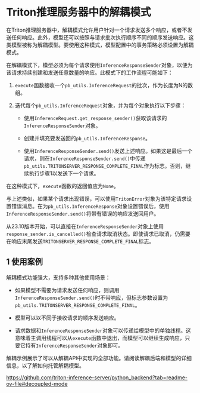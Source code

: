 # Triton推理服务器中的解耦模式

在Triton推理服务器中，解耦模式允许用户针对一个请求发送多个响应，或者不发送任何响应。此外，模型还可以按照与请求批次执行顺序不同的顺序发送响应。这类模型被称为解耦模型。要使用这种模式，模型配置中的事务策略必须设置为解耦模式。

在解耦模式下，模型必须为每个请求使用`InferenceResponseSender`对象，以便为该请求持续创建和发送任意数量的响应。此模式下的工作流程可能如下：

1. `execute`函数接收一个`pb_utils.InferenceRequest`的批次，作为长度为N的数组。

2. 迭代每个`pb_utils.InferenceRequest`对象，并为每个对象执行以下步骤：

   - 使用`InferenceRequest.get_response_sender()`获取该请求的`InferenceResponseSender`对象。
   
   - 创建并填充要发送回的`pb_utils.InferenceResponse`。
   
   - 使用`InferenceResponseSender.send()`发送上述响应。如果这是最后一个请求，则在`InferenceResponseSender.send()`中传递`pb_utils.TRITONSERVER_RESPONSE_COMPLETE_FINAL`作为标志。否则，继续执行步骤1以发送下一个请求。

在这种模式下，`execute`函数的返回值应为`None`。

与上述类似，如果某个请求出现错误，可以使用`TritonError`对象为该特定请求设置错误消息。在为`pb_utils.InferenceResponse`对象设置错误后，使用`InferenceResponseSender.send()`将带有错误的响应发送回用户。

从23.10版本开始，可以直接在`InferenceResponseSender`对象上使用`response_sender.is_cancelled()`检查请求取消状态。即使请求已取消，仍需要在响应末尾发送`TRITONSERVER_RESPONSE_COMPLETE_FINAL`标志。

## 1 使用案例

解耦模式功能强大，支持多种其他使用场景：

- 如果模型不需要为请求发送任何响应，则调用`InferenceResponseSender.send()`时不带响应，但标志参数设置为`pb_utils.TRITONSERVER_RESPONSE_COMPLETE_FINAL`。
  
- 模型可以以不同于接收请求的顺序发送响应。
  
- 请求数据和`InferenceResponseSender`对象可以传递给模型中的单独线程。这意味着主调用线程可以从`execute`函数中退出，而模型可以继续生成响应，只要它持有`InferenceResponseSender`对象即可。

解耦示例展示了可以从解耦API中实现的全部功能。请阅读解耦后端和模型的详细信息，以了解如何托管解耦模型。

https://github.com/triton-inference-server/python_backend?tab=readme-ov-file#decoupled-mode